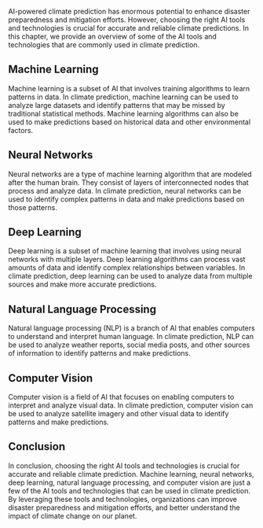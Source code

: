 
AI-powered climate prediction has enormous potential to enhance disaster preparedness and mitigation efforts. However, choosing the right AI tools and technologies is crucial for accurate and reliable climate predictions. In this chapter, we provide an overview of some of the AI tools and technologies that are commonly used in climate prediction.

Machine Learning
----------------

Machine learning is a subset of AI that involves training algorithms to learn patterns in data. In climate prediction, machine learning can be used to analyze large datasets and identify patterns that may be missed by traditional statistical methods. Machine learning algorithms can also be used to make predictions based on historical data and other environmental factors.

Neural Networks
---------------

Neural networks are a type of machine learning algorithm that are modeled after the human brain. They consist of layers of interconnected nodes that process and analyze data. In climate prediction, neural networks can be used to identify complex patterns in data and make predictions based on those patterns.

Deep Learning
-------------

Deep learning is a subset of machine learning that involves using neural networks with multiple layers. Deep learning algorithms can process vast amounts of data and identify complex relationships between variables. In climate prediction, deep learning can be used to analyze data from multiple sources and make more accurate predictions.

Natural Language Processing
---------------------------

Natural language processing (NLP) is a branch of AI that enables computers to understand and interpret human language. In climate prediction, NLP can be used to analyze weather reports, social media posts, and other sources of information to identify patterns and make predictions.

Computer Vision
---------------

Computer vision is a field of AI that focuses on enabling computers to interpret and analyze visual data. In climate prediction, computer vision can be used to analyze satellite imagery and other visual data to identify patterns and make predictions.

Conclusion
----------

In conclusion, choosing the right AI tools and technologies is crucial for accurate and reliable climate prediction. Machine learning, neural networks, deep learning, natural language processing, and computer vision are just a few of the AI tools and technologies that can be used in climate prediction. By leveraging these tools and technologies, organizations can improve disaster preparedness and mitigation efforts, and better understand the impact of climate change on our planet.
